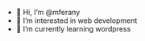 - 👋 Hi, I’m @mferany
- 👀 I’m interested in web development
- 🌱 I’m currently learning wordpress


<!---
mferany/mferany is a ✨ special ✨ repository because its `README.md` (this file) appears on your GitHub profile.
You can click the Preview link to take a look at your changes.
--->
